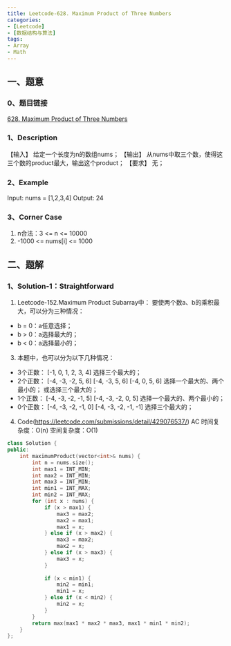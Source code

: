 ```yaml
---
title: Leetcode-628. Maximum Product of Three Numbers
categories: 
- [Leetcode]
- [数据结构与算法]
tags: 
- Array
- Math
---
```


## 一、题意

### 0、题目链接
[628. Maximum Product of Three Numbers](https://leetcode.com/problems/maximum-product-of-three-numbers/)

### 1、Description
【输入】
给定一个长度为n的数组nums；
【输出】
从nums中取三个数，使得这三个数的product最大，输出这个product；
【要求】
无；

### 2、Example
Input: nums = [1,2,3,4]
Output: 24

<!-- more -->

### 3、Corner Case
1. n合法：3 <= n <= 10000
2. -1000 <= nums[i] <= 1000

## 二、题解

### 1、Solution-1：Straightforward
1. Leetcode-152.Maximum Product Subarray中：
要使两个数a、b的乘积最大，可以分为三种情况：
* b = 0：a任意选择；
* b > 0：a选择最大的；
* b < 0：a选择最小的；

3. 本题中，也可以分为以下几种情况：
* 3个正数：
[-1, 0, 1, 2, 3, 4]
选择三个最大的；
* 2个正数：
[-4, -3, -2, 5, 6]
[-4, -3, 5, 6]
[-4, 0, 5, 6]
选择一个最大的、两个最小的；
或选择三个最大的；
* 1个正数：
[-4, -3, -2, -1, 5]
[-4, -3, -2, 0, 5]
选择一个最大的、两个最小的；
* 0个正数：
[-4, -3, -2, -1, 0]
[-4, -3, -2, -1, -1]
选择三个最大的；

4. Code(https://leetcode.com/submissions/detail/429076537/)
AC
时间复杂度：O(n)
空间复杂度：O(1)
```C++
class Solution {
public:
    int maximumProduct(vector<int>& nums) {
        int n = nums.size();
        int max1 = INT_MIN;
        int max2 = INT_MIN;
        int max3 = INT_MIN;
        int min1 = INT_MAX;
        int min2 = INT_MAX;
        for (int x : nums) {
            if (x > max1) {
                max3 = max2;
                max2 = max1;
                max1 = x;
            } else if (x > max2) {
                max3 = max2;
                max2 = x;
            } else if (x > max3) {
                max3 = x;
            }
            
            if (x < min1) {
                min2 = min1;
                min1 = x;
            } else if (x < min2) {
                min2 = x;
            }
        }
        return max(max1 * max2 * max3, max1 * min1 * min2);
    }
};
```